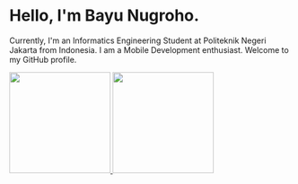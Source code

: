 # Hello, I'm Bayu Nugroho.

Currently, I'm an Informatics Engineering Student at Politeknik Negeri Jakarta from Indonesia. I am a Mobile Development enthusiast. Welcome to my GitHub profile.

<p align="left">
<a href="https://github.com/bayun2445">
  <img height="180em" src="https://github-readme-stats-eight-theta.vercel.app/api?username=bayun2445&show_icons=true&theme=algolia&include_all_commits=true&count_private=true"/>
  <img height="180em" src="https://github-readme-stats-eight-theta.vercel.app/api/top-langs/?username=bayun2445&layout=compact&langs_count=8&theme=algolia"/>
</a>
</p>
